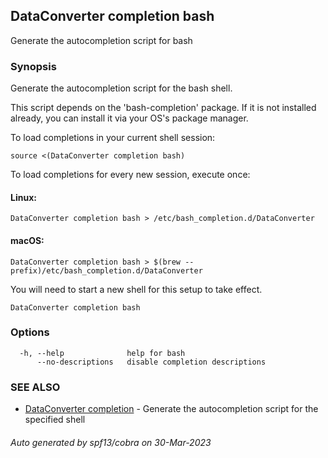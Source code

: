 ## DataConverter completion bash

Generate the autocompletion script for bash

### Synopsis

Generate the autocompletion script for the bash shell.

This script depends on the 'bash-completion' package.
If it is not installed already, you can install it via your OS's package manager.

To load completions in your current shell session:

	source <(DataConverter completion bash)

To load completions for every new session, execute once:

#### Linux:

	DataConverter completion bash > /etc/bash_completion.d/DataConverter

#### macOS:

	DataConverter completion bash > $(brew --prefix)/etc/bash_completion.d/DataConverter

You will need to start a new shell for this setup to take effect.


```
DataConverter completion bash
```

### Options

```
  -h, --help              help for bash
      --no-descriptions   disable completion descriptions
```

### SEE ALSO

* [DataConverter completion](DataConverter_completion.md)	 - Generate the autocompletion script for the specified shell

###### Auto generated by spf13/cobra on 30-Mar-2023
